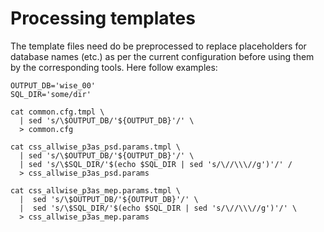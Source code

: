Processing templates
====================

  The template files need do be preprocessed to replace placeholders
  for database names (etc.) as per the current configuration before using
  them by the corresponding tools. Here follow examples:

    OUTPUT_DB='wise_00'
    SQL_DIR='some/dir'

    cat common.cfg.tmpl \
      | sed 's/\$OUTPUT_DB/'${OUTPUT_DB}'/' \
      > common.cfg
      
    cat css_allwise_p3as_psd.params.tmpl \
      | sed 's/\$OUTPUT_DB/'${OUTPUT_DB}'/' \
      | sed 's/\$SQL_DIR/'$(echo $SQL_DIR | sed 's/\//\\\//g')'/' /
      > css_allwise_p3as_psd.params
      
    cat css_allwise_p3as_mep.params.tmpl \
      |  sed 's/\$OUTPUT_DB/'${OUTPUT_DB}'/' \
      |  sed 's/\$SQL_DIR/'$(echo $SQL_DIR | sed 's/\//\\\//g')'/' \
      > css_allwise_p3as_mep.params

